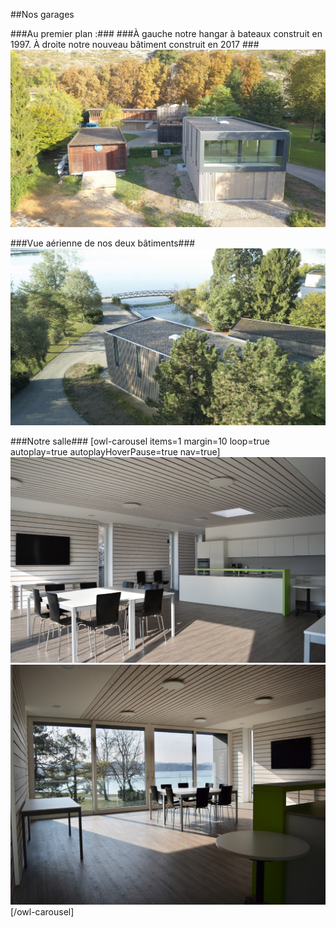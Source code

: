
##Nos garages

###Au premier plan :###
###À gauche notre hangar à bateaux construit en 1997. À droite notre nouveau bâtiment construit en 2017 ###
![](10.jpg?classes=img-responsive,img-rounded)

###Vue aérienne de nos deux bâtiments###
![](19.jpg?classes=img-responsive,img-rounded)

###Notre salle###
[owl-carousel items=1 margin=10 loop=true autoplay=true autoplayHoverPause=true nav=true]
![](08.jpg?classes=img-responsive,img-rounded)
![](07.jpg?classes=img-responsive,img-rounded)
[/owl-carousel]
